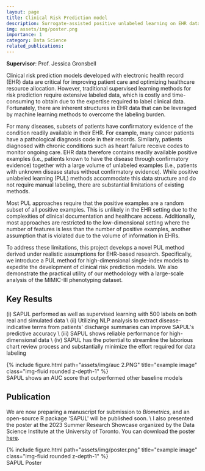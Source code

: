 ```yaml
---
layout: page
title: Clinical Risk Prediction model
description: Surrogate-assisted positive unlabeled learning on EHR data
img: assets/img/poster.png
importance: 1
category: Data Science
related_publications: 
---
```


**Supervisor**: Prof. Jessica Gronsbell

Clinical risk prediction models developed with electronic health record (EHR) data are critical for improving patient care and optimizing healthcare resource allocation. However, traditional supervised learning methods for risk prediction require extensive labeled data, which is costly and time-consuming to obtain due to the expertise required to label clinical data.  Fortunately, there are inherent structures in EHR data that can be leveraged by machine learning methods to overcome the labeling burden.  

For many diseases, subsets of patients have confirmatory evidence of the condition readily available in their EHR.  For example, many cancer patients have a pathological diagnosis code in their records.  Similarly, patients diagnosed with chronic conditions such as heart failure receive codes to monitor ongoing care.  EHR data therefore contains readily available positive examples (i.e., patients known to have the disease through confirmatory evidence) together with a large volume of unlabeled examples (i.e., patients with unknown disease status without confirmatory evidence).   While positive unlabeled learning (PUL) methods accommodate this data structure and do not require manual labeling, there are substantial limitations of existing methods.

Most PUL approaches require that the positive examples are a random subset of all positive examples.  This is unlikely in the EHR setting due to the complexities of clinical documentation and healthcare access.   Additionally, most approaches are restricted to the low-dimensional setting where the number of features is less than the number of positive examples, another assumption that is violated due to the volume of information in EHRs.   

To address these limitations, this project develops a novel PUL method derived under realistic assumptions for EHR-based research.  Specifically, we introduce a PUL method for high-dimensional single-index models to expedite the development of clinical risk prediction models.  We also demonstrate the practical utility of our methodology with a large-scale analysis of the MIMIC-III phenotyping dataset. 

## Key Results

(i) SAPUL performed as well as supervised learning with 500 labels on both real and simulated data \\
(ii) Utilizing NLP analysis to extract disease-indicative terms from patients' discharge summaries can improve SAPUL's predictive accuracy \\
(iii) SAPUL shows reliable performance for high-dimensional data \\
(iv) SAPUL has the potential to streamline the laborious chart review process and substantially minimize the effort required for data labeling

<div class="row">
    <div class="col-sm mt-3 mt-md-0">
        {% include figure.html path="assets/img/auc 2.PNG" title="example image" class="img-fluid rounded z-depth-1" %}
    </div>
</div>
<div class="caption">
    SAPUL shows an AUC score that outperformed other baseline models
</div>

## Publication

We are now preparing a manuscript for submission to *Biometrics*, and an open-source R package 'SAPUL' will be published soon. \\
I also presented the poster at the 2023 Summer Research Showcase organized by the Data Science Institute at the University of Toronto. You can download the poster <a href="/assets/pdf/poster.pdf" target="_blank">here</a>.

<div class="row">
    <div class="col-sm mt-3 mt-md-0">
        {% include figure.html path="assets/img/poster.png" title="example image" class="img-fluid rounded z-depth-1" %}
    </div>
</div>
<div class="caption">
    SAPUL Poster
</div>










